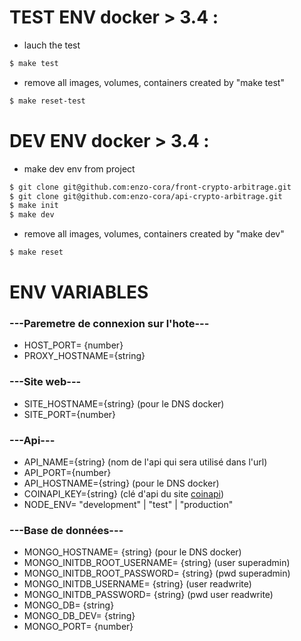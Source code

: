 # TEST ENV docker > 3.4 : 
- lauch the test
```sh 
$ make test
```
- remove all images, volumes, containers created by "make test"
```sh 
$ make reset-test
```

# DEV ENV docker > 3.4 : 
- make dev env from project
```sh 
$ git clone git@github.com:enzo-cora/front-crypto-arbitrage.git
$ git clone git@github.com:enzo-cora/api-crypto-arbitrage.git
$ make init
$ make dev
```
- remove all images, volumes, containers created by "make dev"
```sh 
$ make reset
```

# ENV VARIABLES
### ---Paremetre de connexion sur l'hote---
- HOST_PORT= {number}
- PROXY_HOSTNAME={string}

### ---Site web---
- SITE_HOSTNAME={string} (pour le DNS docker)
- SITE_PORT={number}

### ---Api---
- API_NAME={string} (nom de l'api qui sera utilisé dans l'url)
- API_PORT={number}
- API_HOSTNAME={string} (pour le DNS docker)
- COINAPI_KEY={string} (clé d'api du site [coinapi](https://www.coinapi.io/Pricing))
- NODE_ENV= "development" | "test" | "production"

### ---Base de données---
- MONGO_HOSTNAME= {string} (pour le DNS docker)
- MONGO_INITDB_ROOT_USERNAME= {string} (user superadmin)
- MONGO_INITDB_ROOT_PASSWORD= {string} (pwd superadmin)
- MONGO_INITDB_USERNAME= {string} (user readwrite)
- MONGO_INITDB_PASSWORD= {string} (pwd user readwrite)
- MONGO_DB= {string}
- MONGO_DB_DEV= {string}
- MONGO_PORT= {number}


